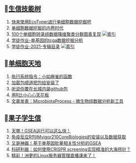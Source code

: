 ## 📝[生信技能树](https://github.com/ixxmu/mp_duty/issues?q=label%3A%E7%94%9F%E4%BF%A1%E6%8A%80%E8%83%BD%E6%A0%91+is%3Aclosed)
<!-- 1issueTable -->

1. [快来使用EcoTyper进行单细胞数据挖掘吧](https://github.com/ixxmu/mp_duty/issues/3993) 
2. [单细胞数据挖掘的内卷时代](https://github.com/ixxmu/mp_duty/issues/3982) 
3. [100个单细胞转录组数据降维聚类分群图表复现](https://github.com/ixxmu/mp_duty/issues/3981) [![索引](https://img.shields.io/github/labels/ixxmu/mp_duty/索引)](https://github.com/ixxmu/mp_duty/labels/索引)
4. [学徒作业-单基因的tcga数据挖掘分析](https://github.com/ixxmu/mp_duty/issues/3967) 
5. [学徒作业-2021-专辑目录](https://github.com/ixxmu/mp_duty/issues/3964) [![索引](https://img.shields.io/github/labels/ixxmu/mp_duty/索引)](https://github.com/ixxmu/mp_duty/labels/索引)
<!-- 1issueTable -->
## 📝[单细胞天地](https://github.com/ixxmu/mp_duty/issues?q=label%3A%E5%8D%95%E7%BB%86%E8%83%9E%E5%A4%A9%E5%9C%B0+is%3Aclosed)
<!-- 2issueTable -->

1. [执行系统指令：小如麻雀的函数](https://github.com/ixxmu/mp_duty/issues/3960) 
2. [加载包顺道把包给安装了](https://github.com/ixxmu/mp_duty/issues/3933) 
3. [听说你要在长城内装github包](https://github.com/ixxmu/mp_duty/issues/3926) 
4. [用R比小心心天花板](https://github.com/ixxmu/mp_duty/issues/3760) 
5. [文章发表：MicrobiotaProcess - 微生物组数据分析新工具](https://github.com/ixxmu/mp_duty/issues/3751) 
<!-- 2issueTable -->

## 📝[果子学生信](https://github.com/ixxmu/mp_duty/issues?q=label%3A%E6%9E%9C%E5%AD%90%E5%AD%A6%E7%94%9F%E4%BF%A1+is%3Aclosed)
<!-- 3issueTable -->

1. [天哪！GSEA运行可以这么快！](https://github.com/ixxmu/mp_duty/issues/3953) 
2. [免疫反应R包IMvigor210CoreBiologies的安装以及数据获取](https://github.com/ixxmu/mp_duty/issues/3795) 
3. [又是神器！基于单基因批量相关性分析的GSEA](https://github.com/ixxmu/mp_duty/issues/3772) 
4. [科研利器：如何使用CRISPR screening实现精准的大海捞针？](https://github.com/ixxmu/mp_duty/issues/3684) 
5. [精彩！洲更的Linux服务器管理直播课来了！](https://github.com/ixxmu/mp_duty/issues/3659) 
<!-- 3issueTable -->
